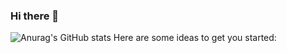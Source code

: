 ### Hi there 👋

![Anurag's GitHub stats](https://github-readme-stats.vercel.app/api?username=HongTaeHoon&show_icons=true&theme=radical)
Here are some ideas to get you started:
